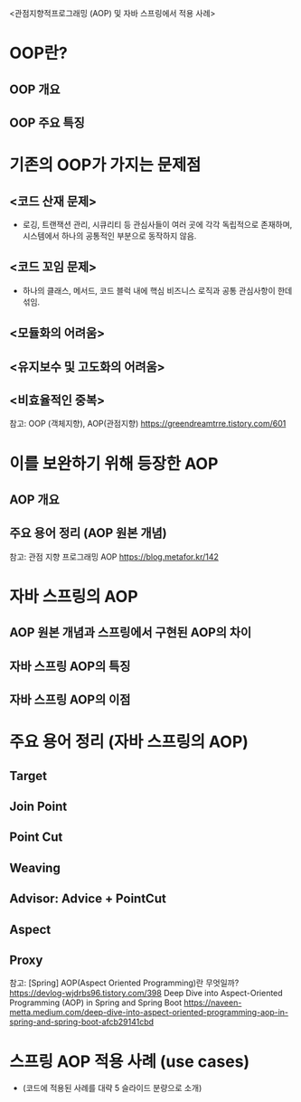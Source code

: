 <관점지향적프로그래밍 (AOP) 및 자바 스프링에서 적용 사례>

# OOP란?
## OOP 개요
## OOP 주요 특징

# 기존의 OOP가 가지는 문제점
## <코드 산재 문제>
- 로깅, 트랜잭션 관리, 시큐리티 등 관심사들이 여러 곳에 각각 독립적으로 존재하며, 시스템에서 하나의 공통적인 부분으로 동작하지 않음.
## <코드 꼬임 문제>
- 하나의 클래스, 메서드, 코드 블럭 내에 핵심 비즈니스 로직과 공통 관심사항이 한데 섞임.
## <모듈화의 어려움>
## <유지보수 및 고도화의 어려움>
## <비효율적인 중복>

참고: OOP (객체지향), AOP(관점지향) https://greendreamtrre.tistory.com/601

# 이를 보완하기 위해 등장한 AOP
## AOP 개요
## 주요 용어 정리 (AOP 원본 개념)

참고: 관점 지향 프로그래밍 AOP https://blog.metafor.kr/142

# 자바 스프링의 AOP
## AOP 원본 개념과 스프링에서 구현된 AOP의 차이
## 자바 스프링 AOP의 특징 
## 자바 스프링 AOP의 이점

# 주요 용어 정리 (자바 스프링의 AOP)
## Target
## Join Point
## Point Cut
## Weaving
## Advisor: Advice + PointCut
## Aspect
## Proxy

참고:
[Spring] AOP(Aspect Oriented Programming)란 무엇일까? https://devlog-wjdrbs96.tistory.com/398
Deep Dive into Aspect-Oriented Programming (AOP) in Spring and Spring Boot https://naveen-metta.medium.com/deep-dive-into-aspect-oriented-programming-aop-in-spring-and-spring-boot-afcb29141cbd

# 스프링 AOP 적용 사례 (use cases)
- (코드에 적용된 사례를 대략 5 슬라이드 분량으로 소개)
